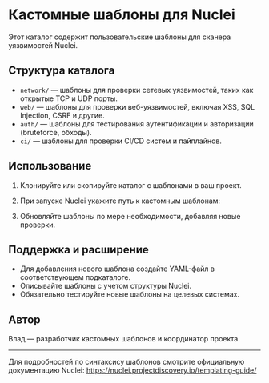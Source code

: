 # Кастомные шаблоны для Nuclei

Этот каталог содержит пользовательские шаблоны для сканера уязвимостей Nuclei. 

## Структура каталога

- `network/` — шаблоны для проверки сетевых уязвимостей, таких как открытые TCP и UDP порты.
- `web/` — шаблоны для проверки веб-уязвимостей, включая XSS, SQL Injection, CSRF и другие.
- `auth/` — шаблоны для тестирования аутентификации и авторизации (bruteforce, обходы).
- `ci/` — шаблоны для проверки CI/CD систем и пайплайнов.

## Использование

1. Клонируйте или скопируйте каталог с шаблонами в ваш проект.
2. При запуске Nuclei укажите путь к кастомным шаблонам:

3. Обновляйте шаблоны по мере необходимости, добавляя новые проверки.

## Поддержка и расширение

- Для добавления нового шаблона создайте YAML-файл в соответствующем подкаталоге.
- Описывайте шаблоны с учетом структуры Nuclei.
- Обязательно тестируйте новые шаблоны на целевых системах.

## Автор

Влад — разработчик кастомных шаблонов и координатор проекта.

---

Для подробностей по синтаксису шаблонов смотрите официальную документацию Nuclei: https://nuclei.projectdiscovery.io/templating-guide/

